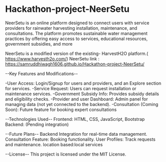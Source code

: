 # Hackathon-project-NeerSetu
NeerSetu is an online platform designed to connect users with service providers for rainwater harvesting installation, maintenance, and consultations. The platform promotes sustainable water management practices by offering easy access to services, educational resources, government subsidies, and more 


NeerSetu is a modified version of the existing- HarvestH2O platform.( https://www.harvesth2o.com/)
NeerSetu link : https://samruddhiwagh1606.github.io/Hackathon-project-NeerSetu/

--Key Features and Modifications--

-User Access: Login/Signup for users and providers, and an Explore section for services. -Service Request: Users can request installation or maintenance services. -Government Subsidy Info: Provides subsidy details and eligibility checks. -Provider and user Dashboard: Admin panel for managing data (not yet connected to the backend). -Consultation (Coming Soon): Future feature for booking expert consultations

--Technologies Used-- Frontend: HTML, CSS, JavaScript, Bootstrap Backend: (Pending integration)

--Future Plans-- Backend Integration for real-time data management. Consultation Feature: Booking functionality. User Profiles: Track requests and maintenance. location based:local services

--License-- This project is licensed under the MIT License.
